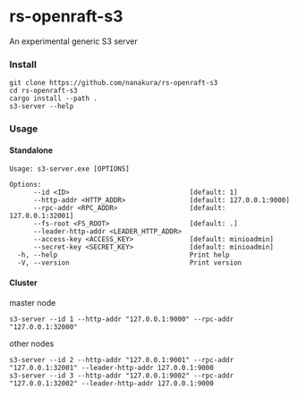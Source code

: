 # rs-openraft-s3
An experimental generic S3 server

### Install
```shell
git clone https://github.com/nanakura/rs-openraft-s3
cd rs-openraft-s3
cargo install --path .
s3-server --help
```
### Usage
#### Standalone
```shell
Usage: s3-server.exe [OPTIONS]

Options:
      --id <ID>                              [default: 1]
      --http-addr <HTTP_ADDR>                [default: 127.0.0.1:9000]
      --rpc-addr <RPC_ADDR>                  [default: 127.0.0.1:32001]
      --fs-root <FS_ROOT>                    [default: .]
      --leader-http-addr <LEADER_HTTP_ADDR>
      --access-key <ACCESS_KEY>              [default: minioadmin]
      --secret-key <SECRET_KEY>              [default: minioadmin]
  -h, --help                                 Print help
  -V, --version                              Print version

```

#### Cluster

master node

```shell
s3-server --id 1 --http-addr "127.0.0.1:9000" --rpc-addr "127.0.0.1:32000"
```

other nodes

```shell
s3-server --id 2 --http-addr "127.0.0.1:9001" --rpc-addr "127.0.0.1:32001" --leader-http-addr 127.0.0.1:9000
s3-server --id 3 --http-addr "127.0.0.1:9002" --rpc-addr "127.0.0.1:32002" --leader-http-addr 127.0.0.1:9000
```

